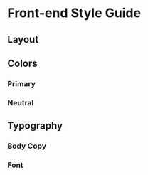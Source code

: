 # Front-end Style Guide

## Layout

<!-- The designs were created to the following widths: -->

<!-- - Mobile: 375px -->
<!-- - Desktop: 1440px -->

## Colors

### Primary

<!-- - Cyan: hsl(179, 62%, 43%) -->
<!-- - Bright Yellow: hsl(71, 73%, 54%) -->

### Neutral

<!-- - Light Gray: hsl(204, 43%, 93%) -->
<!-- - Grayish Blue: hsl(218, 22%, 67%) -->

## Typography

### Body Copy

<!-- - Font size: 16px -->

### Font

<!-- - Family: [Karla](https://fonts.google.com/specimen/Karla) -->
<!-- - Weights: 400, 700 -->